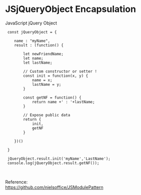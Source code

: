 # JSjQueryObject Encapsulation
JavaScript jQuery Object 

```JS
 const jQueryObject = {
    
    name : "myName",
    result : (function() {
  
        let newFriendName;
        let name;
        let lastName;
        
        // Custom constructor or setter !
        const init = function(x, y) {
            name = x;
            lastName = y;
        }
        
        const getNF = function() { 
            return name +' : '+lastName; 
        }

        // Expose public data 
        return {
            init,
            getNF
        }

    })()

 }

 jQueryObject.result.init('myName','LastName');
 console.log(jQueryObject.result.getNF());
 
```

<br />Reference:
<br />https://github.com/nielsoffice/JSModulePattern
